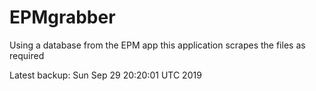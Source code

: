 # EPMgrabber
Using a database from the EPM app this application scrapes the files as required


Latest backup: Sun Sep 29 20:20:01 UTC 2019
